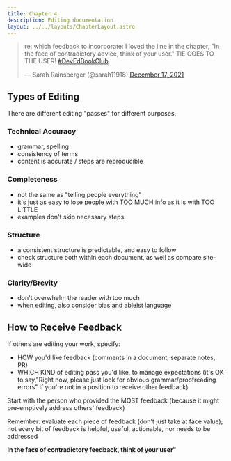 ```yaml
---
title: Chapter 4
description: Editing documentation
layout: ../../layouts/ChapterLayout.astro
---
```

<blockquote class="twitter-tweet" data-conversation="none" data-dnt="true"><p lang="en" dir="ltr">re: which feedback to incorporate: I loved the line in the chapter, &quot;In the face of contradictory advice, think of your user.&quot; TIE GOES TO THE USER! <a href="https://twitter.com/hashtag/DevEdBookClub?src=hash&amp;ref_src=twsrc%5Etfw">#DevEdBookClub</a></p>&mdash; Sarah Rainsberger (@sarah11918) <a href="https://twitter.com/sarah11918/status/1471667550589235201?ref_src=twsrc%5Etfw">December 17, 2021</a></blockquote> <script async src="https://platform.twitter.com/widgets.js" charset="utf-8"></script>

## Types of Editing

There are different editing "passes" for different purposes.

### Technical Accuracy

- grammar, spelling
- consistency of terms
- content is accurate / steps are reproducible

### Completeness

- not the same as "telling people everything"
- it's just as easy to lose people with TOO MUCH info as it is with TOO LITTLE
- examples don't skip necessary steps

### Structure

- a consistent structure is predictable, and easy to follow
- check structure both within each document, as well as compare site-wide

### Clarity/Brevity

- don't overwhelm the reader with too much
- when editing, also consider bias and ableist language

## How to Receive Feedback

If others are editing your work, specify:
- HOW you'd like feedback (comments in a document, separate notes, PR)
- WHICH KIND of editing pass you'd like, to manage expectations (it's OK to say,"Right now, please just look for obvious grammar/proofreading errors" if you're not in a position to receive other feedback)

Start with the person who provided the MOST feedback (because it might pre-emptively address others' feedback)

Remember: evaluate each piece of feedback (don't just take at face value); not every bit of feedback is helpful, useful, actionable, nor needs to be addressed

**In the face of contradictory feedback, think of your user"**

